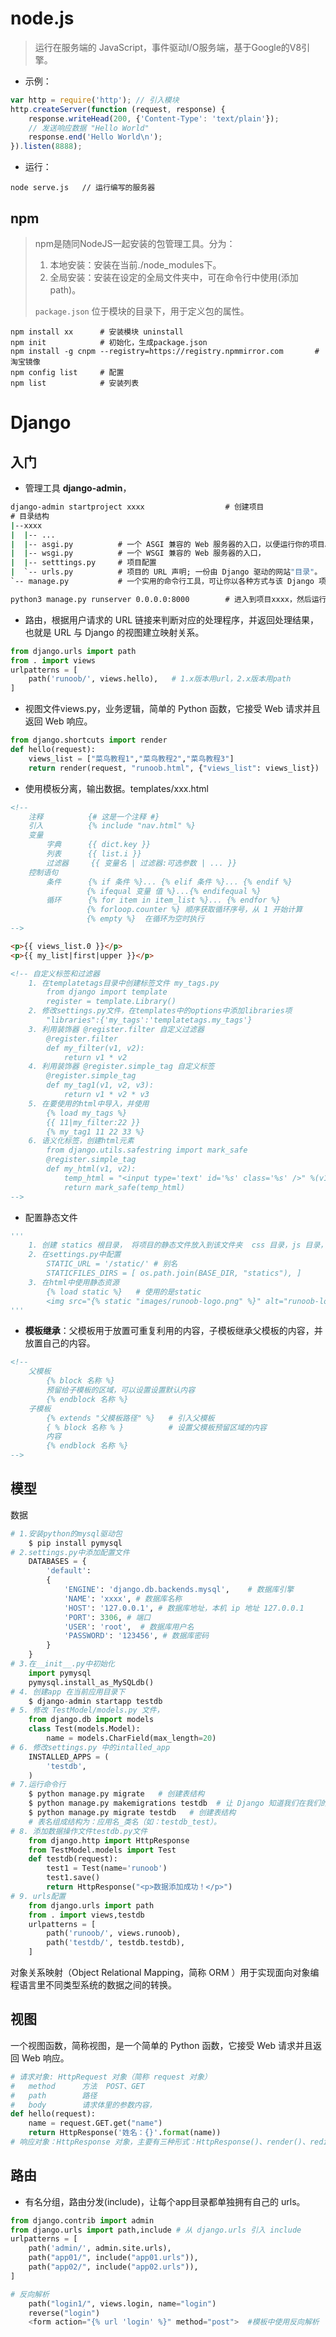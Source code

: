 # node.js

> 运行在服务端的 JavaScript，事件驱动I/O服务端，基于Google的V8引擎。

+ 示例：

```javascript
var http = require('http'); // 引入模块
http.createServer(function (request, response) {
    response.writeHead(200, {'Content-Type': 'text/plain'});
    // 发送响应数据 "Hello World"
    response.end('Hello World\n');
}).listen(8888);
```

+ 运行：

```shell
node serve.js   // 运行编写的服务器
```



## npm

> npm是随同NodeJS一起安装的包管理工具。分为：
>
> 1. 本地安装：安装在当前./node_modules下。
> 2. 全局安装：安装在设定的全局文件夹中，可在命令行中使用(添加path)。
>
> `package.json` 位于模块的目录下，用于定义包的属性。

```shell
npm install xx    	# 安装模块 uninstall
npm init			# 初始化，生成package.json
npm install -g cnpm --registry=https://registry.npmmirror.com		#淘宝镜像
npm config list		# 配置
npm list 			# 安装列表
```







# Django

## 入门

+ 管理工具 **django-admin**，

```cmd
django-admin startproject xxxx					# 创建项目
# 目录结构
|--xxxx
|  |-- ...
|  |-- asgi.py			# 一个 ASGI 兼容的 Web 服务器的入口，以便运行你的项目。					
|  |-- wsgi.py			# 一个 WSGI 兼容的 Web 服务器的入口，
|  |-- setttings.py		# 项目配置
|  `-- urls.py			# 项目的 URL 声明; 一份由 Django 驱动的网站"目录"。
`-- manage.py			# 一个实用的命令行工具，可让你以各种方式与该 Django 项目进行交互。

python3 manage.py runserver 0.0.0.0:8000		# 进入到项目xxxx，然后运行项目，设置ip和端口号
```

+ 路由，根据用户请求的 URL 链接来判断对应的处理程序，并返回处理结果，也就是 URL 与 Django 的视图建立映射关系。

```python
from django.urls import path
from . import views
urlpatterns = [
    path('runoob/', views.hello), 	# 1.x版本用url，2.x版本用path 
]
```

+ 视图文件views.py，业务逻辑，简单的 Python 函数，它接受 Web 请求并且返回 Web 响应。

```python
from django.shortcuts import render
def hello(request):
    views_list = ["菜鸟教程1","菜鸟教程2","菜鸟教程3"]
    return render(request, "runoob.html", {"views_list": views_list})
```

+ 使用模板分离，输出数据。templates/xxx.html

```html
<!--
	注释  		{# 这是一个注释 #}
	引入			{% include "nav.html" %}
	变量
        字典		{{ dict.key }}
        列表		{{ list.i }}
        过滤器	 	{{ 变量名 | 过滤器:可选参数 | ... }}
	控制语句
		条件		{% if 条件 %}... {% elif 条件 %}... {% endif %}
				 {% ifequal 变量 值 %}...{% endifequal %}
		循环 		{% for item in item_list %}... {% endfor %}  
				 {% forloop.counter %} 顺序获取循环序号，从 1 开始计算
				 {% empty %}  在循环为空时执行	
-->

<p>{{ views_list.0 }}</p>
<p>{{ my_list|first|upper }}</p>

<!-- 自定义标签和过滤器
	1. 在templatetags目录中创建标签文件 my_tags.py
		from django import template
		register = template.Library()
	2. 修改settings.py文件，在templates中的options中添加libraries项
		"libraries":{'my_tags':'templatetags.my_tags'}
	3. 利用装饰器 @register.filter 自定义过滤器
		@register.filter
        def my_filter(v1, v2):
            return v1 * v2
	4. 利用装饰器 @register.simple_tag 自定义标签
		@register.simple_tag
        def my_tag1(v1, v2, v3):
            return v1 * v2 * v3
    5. 在要使用的html中导入，并使用
    	{% load my_tags %}
    	{{ 11|my_filter:22 }}
    	{% my_tag1 11 22 33 %}
	6. 语义化标签，创建html元素
		from django.utils.safestring import mark_safe
		@register.simple_tag
        def my_html(v1, v2):
            temp_html = "<input type='text' id='%s' class='%s' />" %(v1, v2)
            return mark_safe(temp_html)
-->
```

+ 配置静态文件

```python
'''
	1. 创建 statics 根目录， 将项目的静态文件放入到该文件夹  css 目录，js 目录，images 目录，plugins 目录，
	2. 在settings.py中配置
		STATIC_URL = '/static/' # 别名 
        STATICFILES_DIRS = [ os.path.join(BASE_DIR, "statics"), ]
    3. 在html中使用静态资源
    	{% load static %}	# 使用的是static
    	<img src="{% static "images/runoob-logo.png" %}" alt="runoob-logo">
'''
```

+ **模板继承**：父模板用于放置可重复利用的内容，子模板继承父模板的内容，并放置自己的内容。

```html
<!-- 
	父模板
		{% block 名称 %} 
        预留给子模板的区域，可以设置设置默认内容
        {% endblock 名称 %}
	子模板
		{% extends "父模板路径" %}   # 引入父模板
		{ % block 名称 % }		  # 设置父模板预留区域的内容
        内容 
        {% endblock 名称 %}
-->

```



## 模型

数据

```python
# 1.安装python的mysql驱动包 
	$ pip install pymysql
# 2.settings.py中添加配置文件
    DATABASES = { 
        'default': 
        { 
            'ENGINE': 'django.db.backends.mysql',    # 数据库引擎
            'NAME': 'xxxx', # 数据库名称
            'HOST': '127.0.0.1', # 数据库地址，本机 ip 地址 127.0.0.1 
            'PORT': 3306, # 端口 
            'USER': 'root',  # 数据库用户名
            'PASSWORD': '123456', # 数据库密码
        }  
    }
# 3.在__init__.py中初始化 
    import pymysql
    pymysql.install_as_MySQLdb()
# 4. 创建app 在当前应用目录下
	$ django-admin startapp testdb
# 5. 修改 TestModel/models.py 文件，
    from django.db import models
    class Test(models.Model):
        name = models.CharField(max_length=20)
# 6. 修改settings.py 中的intalled_app
    INSTALLED_APPS = (
        'testdb',  
    )
# 7.运行命令行
    $ python manage.py migrate   # 创建表结构
    $ python manage.py makemigrations testdb  # 让 Django 知道我们在我们的模型有一些变更
    $ python manage.py migrate testdb   # 创建表结构
    # 表名组成结构为：应用名_类名（如：testdb_test）。
# 8. 添加数据操作文件testdb.py文件
    from django.http import HttpResponse
    from TestModel.models import Test
    def testdb(request):
        test1 = Test(name='runoob')
        test1.save()
        return HttpResponse("<p>数据添加成功！</p>")
# 9. urls配置
    from django.urls import path 
    from . import views,testdb
    urlpatterns = [
        path('runoob/', views.runoob),
        path('testdb/', testdb.testdb),
    ]
```

对象关系映射（Object Relational Mapping，简称 ORM ）用于实现面向对象编程语言里不同类型系统的数据之间的转换。

## 视图

一个视图函数，简称视图，是一个简单的 Python 函数，它接受 Web 请求并且返回 Web 响应。

```python
# 请求对象: HttpRequest 对象（简称 request 对象）
# 	method 		方法	POST、GET
#  	path  		路径
#  	body 		请求体里的参数内容，
def hello(request):
    name = request.GET.get("name")
    return HttpResponse('姓名：{}'.format(name))
# 响应对象：HttpResponse 对象，主要有三种形式：HttpResponse()、render()、redirect()。

```

## 路由

+ 有名分组，路由分发(include)，让每个app目录都单独拥有自己的 urls。

```python
from django.contrib import admin
from django.urls import path,include # 从 django.urls 引入 include
urlpatterns = [
    path('admin/', admin.site.urls),
    path("app01/", include("app01.urls")),
    path("app02/", include("app02.urls")),
]

# 反向解析
	path("login1/", views.login, name="login")
    reverse("login")
    <form action="{% url 'login' %}" method="post">  #模板中使用反向解析
```

